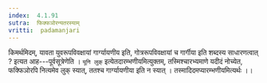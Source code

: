 ```yaml
---
index:  4.1.91
sutra:  फिक्फञोरन्यतरस्याम्
vritti:  padamanjari
---
```


किमर्थमिदम्, यावता युवरूपविवक्षायां गार्ग्यायणीय इति, गोत्ररूपविवक्षायां च गार्गीया इति शब्दस्य साधारणत्वात् ? इत्यत आह---पूर्वसूत्रेणेति । `यूनि लुक्` इत्येतदारम्भणीयमित्युक्तम्, तस्मिश्चारभ्यमाणे यदीदं नोच्येत, फक्फिञोरपि नित्यमेव लुक् स्यात्, ततश्च गार्ग्यायणीया इति न स्यात् । तस्मादिदमप्यारम्भणीयमित्यर्थः ।।

